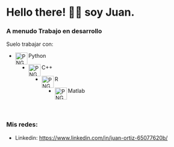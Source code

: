 # Hello there! 👋🏼 soy Juan.

### A menudo Trabajo en desarrollo

Suelo trabajar con:

- <img  align="left"  alt="PNG"  src="https://cdn.icon-icons.com/icons2/112/PNG/512/python_18894.png"  width="32"/>Python

- <img  align="left"  alt="PNG"  src="https://cdn.icon-icons.com/icons2/2148/PNG/512/c_icon_132529.png"  width="32"/>C++

- <img  align="left"  alt="PNG"  src="https://cdn.icon-icons.com/icons2/2699/PNG/512/r_project_official_logo_icon_170811.png"  width="32"/>R

- <img  align="left"  alt="PNG"  src="https://cdn.icon-icons.com/icons2/2107/PNG/512/file_type_matlab_icon_130398.png"  width="32"/>Matlab


<br>
<br>


### Mis redes:

- Linkedin: https://www.linkedin.com/in/juan-ortiz-65077620b/
